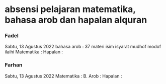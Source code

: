# absensi pelajaran matematika, bahasa arob dan hapalan alquran 

### Fadel
Sabtu, 13 Agustus 2022
bahasa arob : 37 materi isim isyarat mudhof modof ilaihi
Matematika : 
Hapalan : 

### Farhan
Sabtu, 13 Agustus 2022
Matematika :
B. Arob : 
Hapalan : 
